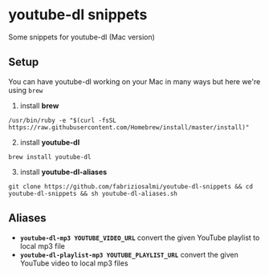 # youtube-dl snippets
Some snippets for youtube-dl (Mac version)

## Setup

You can have youtube-dl working on your Mac in many ways but here we're using `brew`

1. install **brew**

`/usr/bin/ruby -e "$(curl -fsSL https://raw.githubusercontent.com/Homebrew/install/master/install)"`

2. install **youtube-dl**

`brew install youtube-dl`

3. install **youtube-dl-aliases**

```
git clone https://github.com/fabriziosalmi/youtube-dl-snippets && cd youtube-dl-snippets && sh youtube-dl-aliases.sh
```

## Aliases

- **`youtube-dl-mp3 YOUTUBE_VIDEO_URL`** 
convert the given YouTube playlist to local mp3 file 
- **`youtube-dl-playlist-mp3 YOUTUBE_PLAYLIST_URL`**
convert the given YouTube video to local mp3 files
